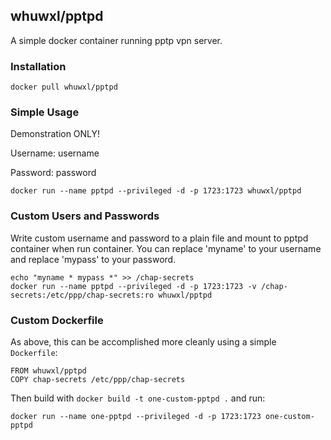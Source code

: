 ## whuwxl/pptpd

A simple docker container running pptp vpn server.

### Installation

    docker pull whuwxl/pptpd

### Simple Usage

Demonstration ONLY!

Username: username

Password: password

    docker run --name pptpd --privileged -d -p 1723:1723 whuwxl/pptpd

### Custom Users and Passwords

Write custom username and password to a plain file and mount to pptpd container when run container. You can replace 'myname' to your username and replace 'mypass' to your password.

    echo "myname * mypass *" >> /chap-secrets
    docker run --name pptpd --privileged -d -p 1723:1723 -v /chap-secrets:/etc/ppp/chap-secrets:ro whuwxl/pptpd

### Custom Dockerfile

As above, this can be accomplished more cleanly using a simple `Dockerfile`:

    FROM whuwxl/pptpd
    COPY chap-secrets /etc/ppp/chap-secrets

Then build with `docker build -t one-custom-pptpd .` and run:

    docker run --name one-pptpd --privileged -d -p 1723:1723 one-custom-pptpd

